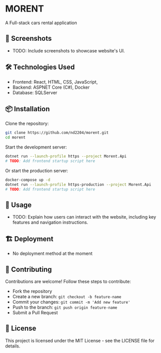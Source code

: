 # MORENT

A Full-stack cars rental application

## 📸 Screenshots

- TODO: Include screenshots to showcase website's UI.

## 🛠️ Technologies Used

- Frontend: React, HTML, CSS, JavaScript, 
- Backend: ASPNET Core (C#), Docker
- Database: SQLServer

## 📦 Installation

Clone the repository:
```sh
git clone https://github.com/nd2204/morent.git
cd morent
```

Start the development server:
```sh
dotnet run --launch-profile https --project Morent.Api
# TODO: Add frontend startup script here
```

Or start the production server:
```sh
docker-compose up -d
dotnet run --launch-profile https-production --project Morent.Api
# TODO: Add frontend startup script here
```

## 📜 Usage

- TODO: Explain how users can interact with the website, including key features and navigation instructions.

## 🏗️ Deployment

- No deployment method at the moment

## 👥 Contributing

Contributions are welcome! Follow these steps to contribute:

- Fork the repository
- Create a new branch: `git checkout -b feature-name`
- Commit your changes: `git commit -m 'Add new feature'`
- Push to the branch: `git push origin feature-name`
- Submit a Pull Request

## 📄 License

This project is licensed under the MIT License - see the LICENSE file for details.
